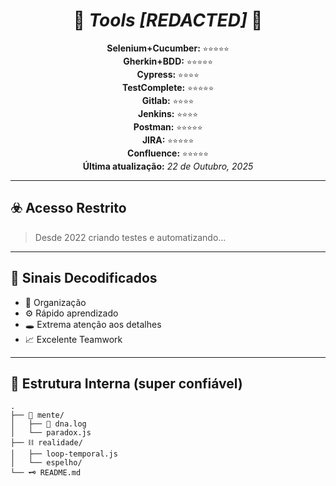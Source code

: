 <!-- Nelson Gama - Automation Engineer - README.md -->

<h1 align="center">
  🧬 <i>Tools [REDACTED]</i> 🧬  
</h1>

<p align="center">
  <b>Selenium+Cucumber:</b> <code>⭐⭐⭐⭐⭐</code> <br>
  <b>Gherkin+BDD:</b> <code>⭐⭐⭐⭐⭐</code> <br>
  <b>Cypress:</b> <code>⭐⭐⭐⭐</code> <br>
  <b>TestComplete:</b> <code>⭐⭐⭐⭐⭐</code> <br>
  <b>Gitlab:</b> <code>⭐⭐⭐⭐</code> <br>
  <b>Jenkins:</b> <code>⭐⭐⭐⭐</code> <br>
  <b>Postman:</b> <code>⭐⭐⭐⭐⭐</code> <br>
  <b>JIRA:</b> <code>⭐⭐⭐⭐⭐</code> <br>
  <b>Confluence:</b> <code>⭐⭐⭐⭐⭐</code> <br>
  <b>Última atualização:</b> <i>22 de Outubro, 2025</i>
</p>

---

## ☣️ Acesso Restrito

> Desde 2022 criando testes e automatizando...

---

## 📡 Sinais Decodificados

- 📁 Organização
- ⚙️ Rápido aprendizado
- 🕳️ Extrema atenção aos detalhes
- 📈 Excelente Teamwork

---

## 📜 Estrutura Interna (super confiável)

```plaintext
.
├── 🧠 mente/
│   ├── 🧬 dna.log
│   └── paradox.js
├── ⛓️ realidade/
│   ├── loop-temporal.js
│   └── espelho/
└── 🗝️ README.md
